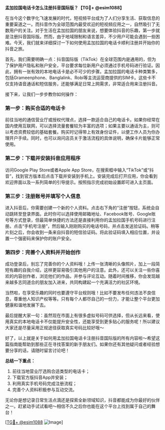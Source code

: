 **孟加拉国电话卡怎么注册抖音国际版？【TG💪+ @esim1088】**

在当今这个数字化飞速发展的时代，短视频平台成为了人们分享生活、获取信息的重要渠道之一。而抖音作为全球范围内最受欢迎的短视频应用之一，自然吸引了无数用户的关注。对于生活在孟加拉国的朋友来说，想要体验抖音的乐趣，第一步就是注册抖音国际版。然而，由于地域限制和语言差异，不少用户可能会遇到一些困难。今天，我们就来详细探讨一下如何使用孟加拉国的电话卡顺利注册并开始你的抖音之旅。

首先，我们需要明确一点：抖音国际版（TikTok）在全球范围内是通用的，但为了保护用户隐私和账户安全，平台要求每位新用户必须通过手机号码进行验证。因此，拥有一张有效的本地电话卡是必不可少的步骤。孟加拉国的电话卡种类繁多，包括Grameenphone、Banglalink、Robi等主流运营商提供的SIM卡。这些卡不仅支持语音通话和短信服务，还能够满足日常上网需求，非常适合用来注册抖音。

接下来，让我们一步步教你如何操作：

### 第一步：购买合适的电话卡

前往当地的通信营业厅或授权代理点，选择一款适合自己的电话卡。如果你经常在国内使用互联网，可以选择流量套餐较为丰富的选项；如果主要以通话为主，则可以考虑资费较低的基础套餐。购买时记得带上有效身份证件，以便工作人员为你办理开户手续。同时，也可以询问店员关于激活流程的具体说明，确保卡片能够正常使用。

### 第二步：下载并安装抖音应用程序

访问Google Play Store或者Apple App Store，在搜索框中输入“TikTok”或“抖音”，找到官方版本后点击下载并安装到手机上。安装完成后打开应用，你会看到欢迎界面以及一系列简单的引导提示。按照指示完成初始设置即可进入主页面。

### 第三步：注册账号并填写个人信息

进入抖音后，你需要创建一个新的个人资料。点击右下角的“注册”按钮，系统会自动跳转至登录界面。此时你可以选择使用邮箱地址、Facebook账号、Google账号等方式登录，但最简单快捷的方法还是直接利用你的孟加拉国手机号码进行注册。点击“手机号注册”，然后输入刚刚购买的电话号码，并点击发送验证码。稍等片刻之后，你会收到一条来自抖音的短信验证码。将此验证码填入相应位置，并设置一个强密码来保护你的账户安全。

### 第四步：完善个人资料并开始创作

成功登录后，别忘了完善你的个人资料哦！上传一张清晰的头像照片，加上一段简短有趣的自我介绍，这样更容易吸引其他用户的注意。此外，还可以关注一些你喜欢的内容创作者，浏览他们的作品，并参与评论互动。随着时间推移，你会发现越来越多志同道合的朋友加入进来，共同构建起一个充满活力的社区环境。

当然啦，在享受乐趣的同时也要遵守平台规则哦！比如不要发布任何违法不良信息，尊重他人知识产权等等。只有每个人都尽自己的一份力，才能让整个平台更加健康和谐地发展下去。

最后提醒大家一句：虽然现在市面上有很多虚拟号码可供选择，但从长远来看，使用真实的本地电话卡不仅能提升安全性，还能享受到更多贴心的服务呢！所以建议大家还是尽量采用正规途径获取真实号码比较好哦～

好了，以上就是关于如何用孟加拉国电话卡注册抖音国际版的所有内容啦～希望这篇指南能帮助到那些正在寻找答案的新手朋友们。如果你还有其他疑问或者经验想要分享的话，请随时留言讨论吧！

**总结一下重点：**
1. 前往当地营业厅选购合适类型的电话卡；
2. 下载官方版抖音App并安装；
3. 利用真实手机号码完成注册流程；
4. 完善个人资料积极参与互动交流。

无论你是想记录日常生活点滴还是探索全新领域知识，抖音都能成为你最好的伙伴之一。赶紧动手试试看吧～相信不久之后你也能在这个平台上找到属于自己的舞台！

[[TG💪+ @esim1088](https://t.me/s/esim1088) ![Image](https://i.postimg.cc/4NQfJmqS/Snipaste-2025-05-13-00-14-12.png)]